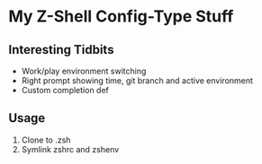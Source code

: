 # My Z-Shell Config-Type Stuff

## Interesting Tidbits

- Work/play environment switching
- Right prompt showing time, git branch and active environment
- Custom completion def

## Usage

1. Clone to .zsh
2. Symlink zshrc and zshenv
